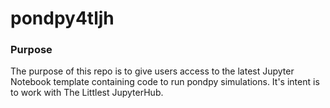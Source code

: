 # pondpy4tljh

### Purpose
The purpose of this repo is to give users access to the latest Jupyter Notebook template containing code to run pondpy simulations. It's intent is to work with The Littlest JupyterHub.
